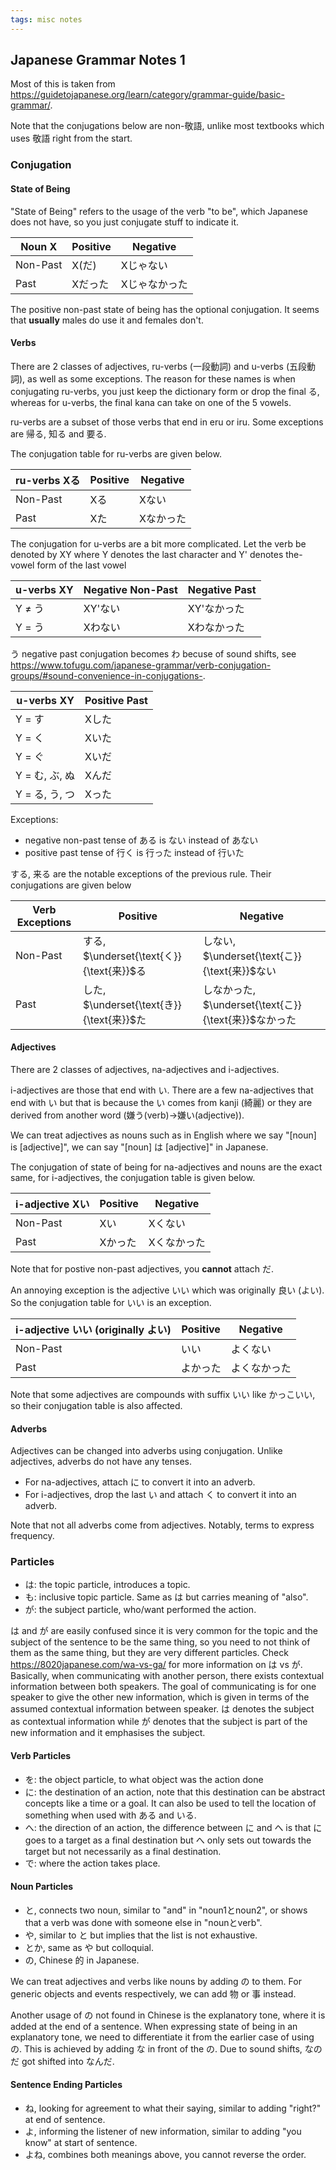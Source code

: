 ```yaml
---
tags: misc notes
---
```


## Japanese Grammar Notes 1

Most of this is taken from <https://guidetojapanese.org/learn/category/grammar-guide/basic-grammar/>.

Note that the conjugations below are non-敬語, unlike most textbooks which uses 敬語 right from the start.

### Conjugation

#### State of Being

"State of Being" refers to the usage of the verb "to be", which Japanese does not have, so you just conjugate stuff to indicate it.

| Noun X   | Positive | Negative      |
| -------- | -------- | ------------- |
| Non-Past | X(だ)    | Xじゃない     |
| Past     | Xだった  | Xじゃなかった |

The positive non-past state of being has the optional conjugation. It seems that **usually** males do use it and females don't.

#### Verbs

There are 2 classes of adjectives, ru-verbs (一段動詞) and u-verbs (五段動詞), as well as some exceptions. The reason for these names is when conjugating ru-verbs, you just keep the dictionary form or drop the final る, whereas for u-verbs, the final kana can take on one of the 5 vowels.

ru-verbs are a subset of those verbs that end in eru or iru. Some exceptions are 帰る, 知る and 要る.

The conjugation table for ru-verbs are given below.

| ru-verbs Xる | Positive | Negative  |
| ------------ | -------- | --------- |
| Non-Past     | Xる      | Xない     |
| Past         | Xた      | Xなかった |

The conjugation for u-verbs are a bit more complicated. Let the verb be denoted by XY where Y denotes the last character and Y' denotes the-vowel form of the last vowel

| u-verbs XY     | Negative Non-Past  | Negative Past |
| -------------- | ------------- | ------------- |
| Y ≠ う      | XY'ない           | XY'なかった   |
| Y = う         | Xわない           | Xわなかった         |

う negative past conjugation becomes わ becuse of sound shifts, see <https://www.tofugu.com/japanese-grammar/verb-conjugation-groups/#sound-convenience-in-conjugations->.

| u-verbs XY     | Positive Past |
| -------------- | ----------------- |
| Y = す         | Xした         |
| Y = く         | Xいた         |
| Y = ぐ         | Xいだ         |
| Y = む, ぶ, ぬ  | Xんだ         |
| Y = る, う, つ  | Xった         | 

Exceptions:

- negative non-past tense of ある is ない instead of あない
- positive past tense of 行く is 行った instead of 行いた

する, 来る are the notable exceptions of the previous rule. Their conjugations are given below

| Verb Exceptions | Positive                                  | Negative                                              |
| --------------- | ----------------------------------------- | ----------------------------------------------------- |
| Non-Past        | する, $\underset{\text{く}}{\text{来}}$る | しない, $\underset{\text{こ}}{\text{来}}$ない         |
| Past            | した, $\underset{\text{き}}{\text{来}}$た | しなかった, $\underset{\text{こ}}{\text{来}}$なかった |

#### Adjectives

There are 2 classes of adjectives, na-adjectives and i-adjectives.

i-adjectives are those that end with い. There are a few na-adjectives that end with い but that is because the い comes from kanji (綺麗) or they are derived from another word (嫌う(verb)→嫌い(adjective)).

We can treat adjectives as nouns such as in English where we say "[noun] is [adjective]", we can say "[noun] は [adjective]" in Japanese.

The conjugation of state of being for na-adjectives and nouns are the exact same, for i-adjectives, the conjugation table is given below.

| i-adjective Xい | Positive | Negative    |
| --------------- | -------- | ----------- |
| Non-Past        | Xい      | Xくない     |
| Past            | Xかった  | Xくなかった |

Note that for postive non-past adjectives, you **cannot** attach だ.

An annoying exception is the adjective いい which was originally 良い (よい). So the conjugation table for いい is an exception.

| i-adjective いい (originally よい) | Positive | Negative     |
| ---------------------------------- | -------- | ------------ |
| Non-Past                           | いい     | よくない     |
| Past                               | よかった | よくなかった |

Note that some adjectives are compounds with suffix いい like かっこいい, so their conjugation table is also affected.

#### Adverbs

Adjectives can be changed into adverbs using conjugation. Unlike adjectives, adverbs do not have any tenses.

- For na-adjectives, attach に to convert it into an adverb.
- For i-adjectives, drop the last い and attach く to convert it into an adverb.

Note that not all adverbs come from adjectives. Notably, terms to express frequency.

### Particles

- は: the topic particle, introduces a topic.
- も: inclusive topic particle. Same as は but carries meaning of "also".
- が: the subject particle, who/want performed the action.

は and が are easily confused since it is very common for the topic and the subject of the sentence to be the same thing, so you need to not think of them as the same thing, but they are very different particles. Check <https://8020japanese.com/wa-vs-ga/> for more information on は vs が. Basically, when communicating with another person, there exists contextual information between both speakers.   The goal of communicating is for one speaker to give the other new information, which is given in terms of the assumed contextual information between speaker. は denotes the subject as contextual information while が denotes that the subject is part of the new information and it emphasises the subject.

#### Verb Particles

- を: the object particle, to what object was the action done
- に: the destination of an action, note that this destination can be abstract concepts like a time or a goal. It can also be used to tell the location of something when used with ある and いる.
- へ: the direction of an action, the difference between に and へ is that に goes to a target as a final destination but へ only sets out towards the target but not necessarily as a final destination.
- で: where the action takes place.

#### Noun Particles

- と, connects two noun, similar to "and" in "noun1とnoun2", or shows that a verb was done with someone else in "nounとverb".
- や, similar to と but implies that the list is not exhaustive.
- とか, same as や but colloquial.
- の, Chinese 的 in Japanese.

We can treat adjectives and verbs like nouns by adding の to them. For generic objects and events respectively, we can add 物 or 事 instead.

Another usage of の not found in Chinese is the explanatory tone, where it is added at the end of a sentence. When expressing state of being in an explanatory tone, we need to differentiate it from the earlier case of using の. This is achieved by adding な in front of the の. Due to sound shifts, なのだ got shifted into なんだ.

#### Sentence Ending Particles

- ね, looking for agreement to what their saying, similar to adding "right?" at end of sentence.
- よ, informing the listener of new information, similar to adding "you know" at start of sentence.
- よね, combines both meanings above, you cannot reverse the order.
